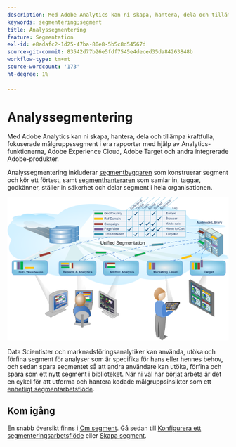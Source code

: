 ```yaml
---
description: Med Adobe Analytics kan ni skapa, hantera, dela och tillämpa kraftfulla, fokuserade målgruppssegment i era rapporter med hjälp av Analytics-funktionerna, Adobe Experience Cloud, Adobe Target och andra integrerade Adobe-produkter.
keywords: segmentering;segment
title: Analyssegmentering
feature: Segmentation
exl-id: e8adafc2-1d25-47ba-80e8-5b5c8d54567d
source-git-commit: 83542d77b26e5fdf7545e4deced35da84263848b
workflow-type: tm+mt
source-wordcount: '173'
ht-degree: 1%

---
```


# Analyssegmentering

Med Adobe Analytics kan ni skapa, hantera, dela och tillämpa kraftfulla, fokuserade målgruppssegment i era rapporter med hjälp av Analytics-funktionerna, Adobe Experience Cloud, Adobe Target och andra integrerade Adobe-produkter.

Analyssegmentering inkluderar [segmentbyggaren](/help/components/segmentation/segmentation-workflow/seg-workflow.md) som konstruerar segment och kör ett förtest, samt [segmenthanteraren](/help/components/segmentation/segmentation-workflow/seg-workflow.md) som samlar in, taggar, godkänner, ställer in säkerhet och delar segment i hela organisationen.

![](assets/seg__overview.png)

Data Scientister och marknadsföringsanalytiker kan använda, utöka och förfina segment för analyser som är specifika för hans eller hennes behov, och sedan spara segmentet så att andra användare kan utöka, förfina och spara som ett nytt segment i biblioteket. När ni väl har börjat arbeta är det en cykel för att utforma och hantera kodade målgruppsinsikter som ett [enhetligt segmentarbetsflöde](/help/components/segmentation/segmentation-workflow/seg-workflow.md).

## Kom igång

En snabb översikt finns i [Om segment](/help/components/segmentation/seg-overview.md). Gå sedan till [Konfigurera ett segmenteringsarbetsflöde](/help/components/segmentation/segmentation-workflow/seg-workflow.md) eller [Skapa segment](/help/components/segmentation/segmentation-workflow/seg-build.md).
